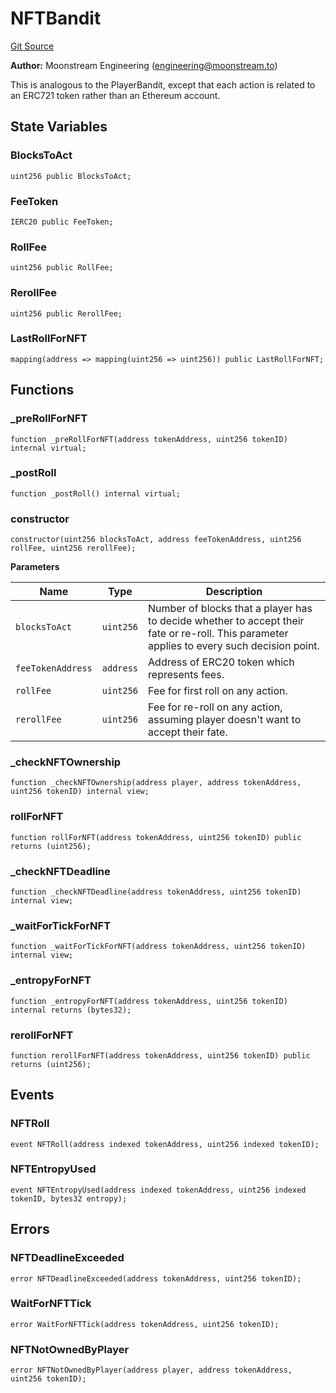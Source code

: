 # NFTBandit
[Git Source](https://github.com/moonstream-to/degen-trail/blob/0a186495a2e1ccb4c7ea54a1fc8b7f31c3328a43/src/Bandit.sol)

**Author:**
Moonstream Engineering (engineering@moonstream.to)

This is analogous to the PlayerBandit, except that each action is related to an ERC721 token
rather than an Ethereum account.


## State Variables
### BlocksToAct

```solidity
uint256 public BlocksToAct;
```


### FeeToken

```solidity
IERC20 public FeeToken;
```


### RollFee

```solidity
uint256 public RollFee;
```


### RerollFee

```solidity
uint256 public RerollFee;
```


### LastRollForNFT

```solidity
mapping(address => mapping(uint256 => uint256)) public LastRollForNFT;
```


## Functions
### _preRollForNFT


```solidity
function _preRollForNFT(address tokenAddress, uint256 tokenID) internal virtual;
```

### _postRoll


```solidity
function _postRoll() internal virtual;
```

### constructor


```solidity
constructor(uint256 blocksToAct, address feeTokenAddress, uint256 rollFee, uint256 rerollFee);
```
**Parameters**

|Name|Type|Description|
|----|----|-----------|
|`blocksToAct`|`uint256`|Number of blocks that a player has to decide whether to accept their fate or re-roll. This parameter applies to every such decision point.|
|`feeTokenAddress`|`address`|Address of ERC20 token which represents fees.|
|`rollFee`|`uint256`|Fee for first roll on any action.|
|`rerollFee`|`uint256`|Fee for re-roll on any action, assuming player doesn't want to accept their fate.|


### _checkNFTOwnership


```solidity
function _checkNFTOwnership(address player, address tokenAddress, uint256 tokenID) internal view;
```

### rollForNFT


```solidity
function rollForNFT(address tokenAddress, uint256 tokenID) public returns (uint256);
```

### _checkNFTDeadline


```solidity
function _checkNFTDeadline(address tokenAddress, uint256 tokenID) internal view;
```

### _waitForTickForNFT


```solidity
function _waitForTickForNFT(address tokenAddress, uint256 tokenID) internal view;
```

### _entropyForNFT


```solidity
function _entropyForNFT(address tokenAddress, uint256 tokenID) internal returns (bytes32);
```

### rerollForNFT


```solidity
function rerollForNFT(address tokenAddress, uint256 tokenID) public returns (uint256);
```

## Events
### NFTRoll

```solidity
event NFTRoll(address indexed tokenAddress, uint256 indexed tokenID);
```

### NFTEntropyUsed

```solidity
event NFTEntropyUsed(address indexed tokenAddress, uint256 indexed tokenID, bytes32 entropy);
```

## Errors
### NFTDeadlineExceeded

```solidity
error NFTDeadlineExceeded(address tokenAddress, uint256 tokenID);
```

### WaitForNFTTick

```solidity
error WaitForNFTTick(address tokenAddress, uint256 tokenID);
```

### NFTNotOwnedByPlayer

```solidity
error NFTNotOwnedByPlayer(address player, address tokenAddress, uint256 tokenID);
```

